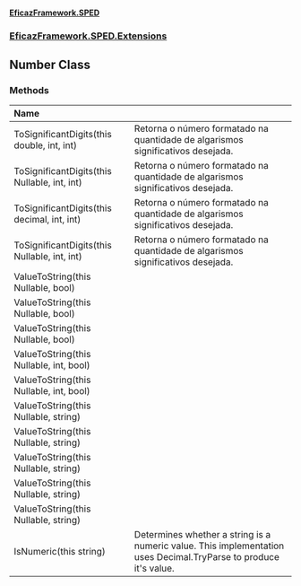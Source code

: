 #### [EficazFramework.SPED](EficazFrameworkSPED.md 'EficazFramework SPED')
### [EficazFramework.SPED.Extensions](EficazFramework.SPED.Extensions.md 'EficazFramework.SPED.Extensions')

## Number Class
### Methods

| Name | |
| :--- | :--- |
| ToSignificantDigits(this double, int, int) | Retorna o número formatado na quantidade de algarismos significativos desejada. |
| ToSignificantDigits(this Nullable<double>, int, int) | Retorna o número formatado na quantidade de algarismos significativos desejada. |
| ToSignificantDigits(this decimal, int, int) | Retorna o número formatado na quantidade de algarismos significativos desejada. |
| ToSignificantDigits(this Nullable<decimal>, int, int) | Retorna o número formatado na quantidade de algarismos significativos desejada. |
| ValueToString(this Nullable<short>, bool) |  |
| ValueToString(this Nullable<int>, bool) |  |
| ValueToString(this Nullable<long>, bool) |  |
| ValueToString(this Nullable<double>, int, bool) |  |
| ValueToString(this Nullable<decimal>, int, bool) |  |
| ValueToString(this Nullable<short>, string) |  |
| ValueToString(this Nullable<int>, string) |  |
| ValueToString(this Nullable<long>, string) |  |
| ValueToString(this Nullable<double>, string) |  |
| ValueToString(this Nullable<decimal>, string) |  |
| IsNumeric(this string) | Determines whether a string is a numeric value.  This implementation uses Decimal.TryParse to produce it's value. |
